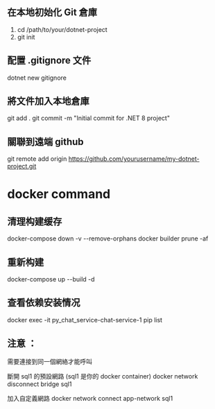 ## 在本地初始化 Git 倉庫

1. cd /path/to/your/dotnet-project
2. git init

## 配置 .gitignore 文件

dotnet new gitignore

## 將文件加入本地倉庫

git add .
git commit -m "Initial commit for .NET 8 project"

## 關聯到遠端 github

git remote add origin https://github.com/yourusername/my-dotnet-project.git



# docker command

## 清理构建缓存

docker-compose down -v --remove-orphans
docker builder prune -af

## 重新构建

docker-compose up --build -d

## 查看依赖安装情况

docker exec -it py_chat_service-chat-service-1 pip list

## 注意 ：

需要連接到同一個網絡才能呼叫

斷開 sql1 的預設網路 (sql1 是你的 docker container)
docker network disconnect bridge sql1

加入自定義網路
docker network connect app-network sql1
